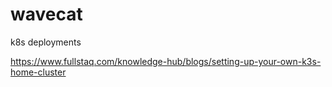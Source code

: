 # wavecat
k8s deployments

https://www.fullstaq.com/knowledge-hub/blogs/setting-up-your-own-k3s-home-cluster